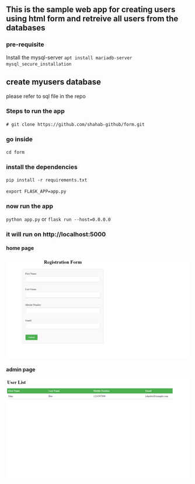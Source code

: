 ## This is the sample web app for creating users using html form and retreive all users from the databases

### pre-requisite 
Install the mysql-server
` apt install mariadb-server
  mysql_secure_installation `
  
## create myusers database
please refer to sql file in the repo

### Steps to run the app
` # git clone https://github.com/shahab-github/form.git `

### go inside
` cd form `

### install the dependencies
` pip install -r requirements.txt `

` export FLASK_APP=app.py `

### now run the app
` python app.py `
or
` flask run --host=0.0.0.0 `

### it will run on http://localhost:5000

#### home page
![home_page-screenshot](images/home.png)


#### admin page
![admin-page](images/admin.png)



